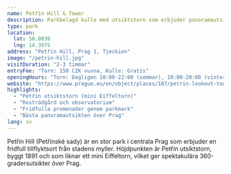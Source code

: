 ```yaml
---
name: Petřín Hill & Tower
description: Parkbelagd kulle med utsiktstorn som erbjuder panoramautsikt över Prag
type: park
location:
  lat: 50.0839
  lng: 14.3975
address: "Petřín Hill, Prag 1, Tjeckien"
image: "/petrin-hill.jpg"
visitDuration: "2-3 timmar"
entryFee: "Torn: 150 CZK vuxna, Kulle: Gratis"
openingHours: "Torn: Dagligen 10:00-22:00 (sommar), 10:00-20:00 (vinter)"
website: "https://www.prague.eu/en/object/places/187/petrin-lookout-tower"
highlights:
  - "Petřín utsiktstorn (mini Eiffeltorn)"
  - "Rosträdgård och observatorium"
  - "Fridfulla promenader genom parkmark"
  - "Bästa panoramautsikten över Prag"
lang: sv
---
```


Petřín Hill (Petřínské sady) är en stor park i centrala Prag som erbjuder en fridfull tillflyktsort från stadens myller. Höjdpunkten är Petřín utsiktstorn, byggt 1891 och som liknar ett mini Eiffeltorn, vilket ger spektakulära 360-gradersutsikter över Prag.